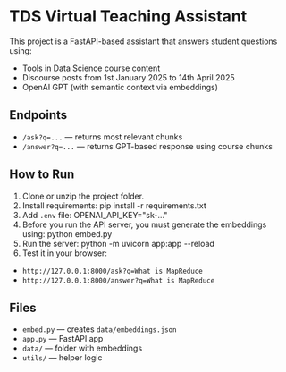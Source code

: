 # TDS Virtual Teaching Assistant

This project is a FastAPI-based assistant that answers student questions using:

- Tools in Data Science course content
- Discourse posts from 1st January 2025 to 14th April 2025
- OpenAI GPT (with semantic context via embeddings)

## Endpoints

- `/ask?q=...` — returns most relevant chunks
- `/answer?q=...` — returns GPT-based response using course chunks

## How to Run

1. Clone or unzip the project folder. 
2. Install requirements: pip install -r requirements.txt
3. Add `.env` file: OPENAI_API_KEY="sk-..."
4. Before you run the API server, you must generate the embeddings using: python embed.py
5. Run the server: python -m uvicorn app:app --reload
6. Test it in your browser:
- `http://127.0.0.1:8000/ask?q=What is MapReduce`
- `http://127.0.0.1:8000/answer?q=What is MapReduce`


## Files

- `embed.py` — creates `data/embeddings.json`
- `app.py` — FastAPI app
- `data/` — folder with embeddings
- `utils/` — helper logic
